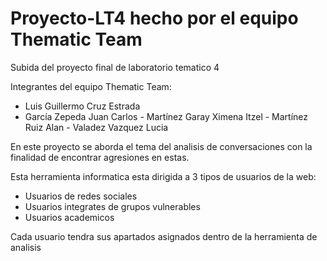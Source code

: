 # Proyecto-LT4 hecho por el equipo Thematic Team
 Subida del proyecto final de laboratorio tematico 4
 
 Integrantes del equipo Thematic Team: 
   - Luis Guillermo Cruz Estrada
   - García Zepeda Juan Carlos
			- Martínez Garay Ximena Itzel
			- Martínez Ruiz Alan
			- Valadez Vazquez Lucia
 
 En este proyecto se aborda el tema del analisis de conversaciones con la finalidad de encontrar agresiones en estas.

 Esta herramienta informatica esta dirigida a 3 tipos de usuarios de la web: 
   - Usuarios de redes sociales
   - Usuarios integrates de grupos vulnerables
   - Usuarios academicos

 Cada usuario tendra sus apartados asignados dentro de la herramienta de analisis
